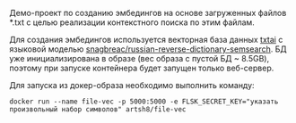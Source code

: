 Демо-проект по созданию эмбедингов на основе загруженных файлов *.txt с целью реализации контекстного поиска по этим файлам.

Для создания эмбедингов используется векторная база данных [txtai](https://github.com/neuml/txtai) с языковой моделью [snagbreac/russian-reverse-dictionary-semsearch](https://huggingface.co/snagbreac/russian-reverse-dictionary-semsearch). БД уже инициализирована в образе (вес образа с пустой БД ~ 8.5GB), поэтому при запуске контейнера будет запущен только веб-сервер.

Для запуска из докер-образа необходимо выполнить команду:

`docker run --name file-vec -p 5000:5000 -e FLSK_SECRET_KEY="указать произвольный набор символов" artsh8/file-vec`